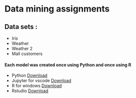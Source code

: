 # Data mining assignments

## Data sets :
- Iris
- Weather
- Weather 2
- Mall customers

#### Each model was created once using Python and once using R
- Python [Download](https://www.python.org/downloads/)
- Jupyter for vscode [Download](https://code.visualstudio.com/docs/datascience/jupyter-notebooks)
- R for windows [Download](https://cran.r-project.org/bin/windows/base/)
- Rstudio [Download](https://posit.co/downloads/)